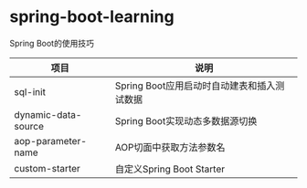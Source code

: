 # spring-boot-learning

Spring Boot的使用技巧

| 项目     | 说明                          |
|--------|-----------------------------|
|sql-init| Spring Boot应用启动时自动建表和插入测试数据 |
|dynamic-data-source| Spring Boot实现动态多数据源切换       |
|aop-parameter-name| AOP切面中获取方法参数名               |
|custom-starter| 自定义Spring Boot Starter      |